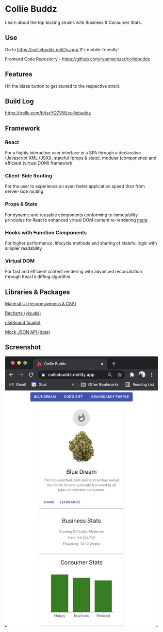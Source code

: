 # Collie Buddz

Learn about the top blazing strains with Business & Consumer Stats.

## Use

Go to https://colliebuddz.netlify.app/ It's mobile-friendly!

Frontend Code Repository - https://github.com/ryanmeinzer/colliebuddz

## Features

Hit the blaze button to get atuned to the respective strain. 

## Build Log

https://trello.com/b/jsxYQ7VW/colliebuddz

## Framework

### React

For a highly interactive user interface in a SPA through a declarative (Javascript XML (JSX)), stateful (props & state), modular (components) and efficient (virtual DOM) framework

### Client-Side Routing

For the user to experience an even faster application speed than from server-side routing

### Props & State

For dynamic and reusable components conforming to immutability principles for React’s enhanced virtual DOM content re-rendering [more](https://thetechtrifecta.com/blog/my-state-of-mind)

### Hooks with Function Components

For higher performance, lifecycle methods and sharing of stateful logic with simpler readability

### Virtual DOM

For fast and efficient content rendering with advanced reconciliation through React’s diffing algorithm

## Libraries & Packages

[Material UI (responsiveness & CSS)](https://material-ui.com/)

[Recharts (visuals)](https://recharts.org/en-US/)

[useSound (audio)](https://www.npmjs.com/package/use-sound)

[Mock JSON API (data)](https://github.com/ryanmeinzer/colliebuddz/blob/main/public/data.json)

## Screenshot

![Collie Buddz Screenshot](/colliebuddz-screenshot.png)
